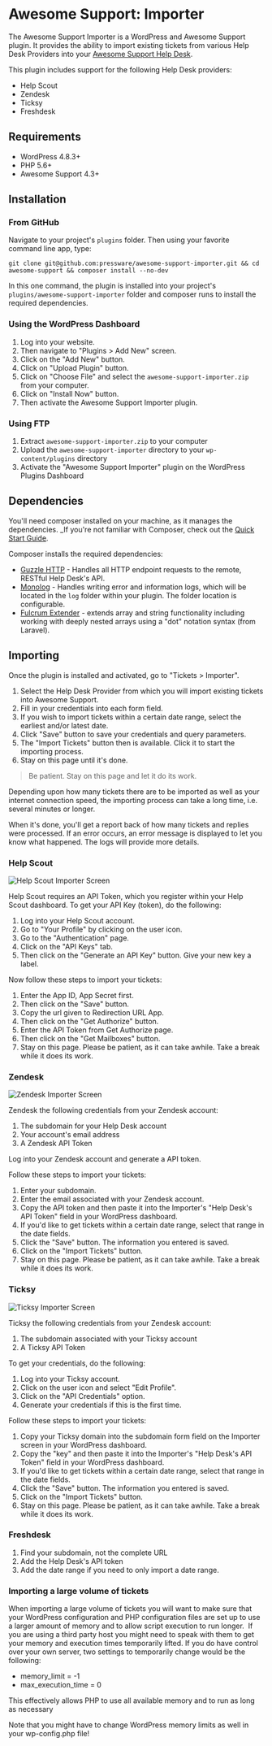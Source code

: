# Awesome Support: Importer

The Awesome Support Importer is a WordPress and Awesome Support plugin.  It provides the ability to import existing tickets from various Help Desk Providers into your [Awesome Support Help Desk](https://awesomesupport.com/).  

This plugin includes support for the following Help Desk providers:

- Help Scout
- Zendesk
- Ticksy
- Freshdesk

## Requirements

- WordPress 4.8.3+
- PHP 5.6+
- Awesome Support 4.3+

## Installation

### From GitHub

Navigate to your project's `plugins` folder.  Then using your favorite command line app, type:

```
git clone git@github.com:pressware/awesome-support-importer.git && cd awesome-support && composer install --no-dev
```

In this one command, the plugin is installed into your project's `plugins/awesome-support-importer` folder and composer runs to install the required dependencies.

### Using the WordPress Dashboard

1. Log into your website.
2. Then navigate to "Plugins > Add New" screen.
3. Click on the "Add New" button.
4. Click on "Upload Plugin" button.
5. Click on "Choose File" and select the `awesome-support-importer.zip` from your computer.
6. Click on "Install Now" button.
7. Then activate the Awesome Support Importer plugin.

### Using FTP

1. Extract `awesome-support-importer.zip` to your computer
2. Upload the `awesome-support-importer` directory to your `wp-content/plugins` directory
3. Activate the "Awesome Support Importer" plugin on the WordPress Plugins Dashboard

## Dependencies

You'll need composer installed on your machine, as it manages the dependencies.  _If you're not familiar with Composer, check out the [Quick Start Guide](https://getcomposer.org/doc/00-intro.md).

Composer installs the required dependencies:

- [Guzzle HTTP](http://docs.guzzlephp.org/en/stable/) - Handles all HTTP endpoint requests to the remote, RESTful Help Desk's API.
- [Monolog](https://seldaek.github.io/monolog/) - Handles writing error and information logs, which will be located in the `log` folder within your plugin.  The folder location is configurable.
- [Fulcrum Extender](https://github.com/wpfulcrum/extender) - extends array and string functionality including working with deeply nested arrays using a "dot" notation syntax (from Laravel). 

## Importing

Once the plugin is installed and activated, go to "Tickets > Importer".  

1. Select the Help Desk Provider from which you will import existing tickets into Awesome Support.
2. Fill in your credentials into each form field.
3. If you wish to import tickets within a certain date range, select the earliest and/or latest date.
4. Click "Save" button to save your credentials and query parameters.
5. The "Import Tickets" button then is available.  Click it to start the importing process.
6. Stay on this page until it's done.

>Be patient. Stay on this page and let it do its work.

Depending upon how many tickets there are to be imported as well as your internet connection speed, the importing process can take a long time, i.e. several minutes or longer.  

When it's done, you'll get a report back of how many tickets and replies were processed.  If an error occurs, an error message is displayed to let you know what happened.  The logs will provide more details.

### Help Scout

![Help Scout Importer Screen](assets/images/helpscout-ui.png)

Help Scout requires an API Token, which you register within your Help Scout dashboard.  To get your API Key (token), do the following:

1. Log into your Help Scout account.
2. Go to "Your Profile" by clicking on the user icon.
3. Go to the "Authentication" page.
4. Click on the "API Keys" tab.
5. Then click on the "Generate an API Key" button. Give your new key a label.

Now follow these steps to import your tickets:
1. Enter the App ID, App Secret first.
2. Then click on the "Save" button.
3. Copy the url given to Redirection URL App.
4. Then click on the "Get Authorize" button.
5. Enter the API Token from Get Authorize page.
6. Then click on the "Get Mailboxes" button.
7. Stay on this page. Please be patient, as it can take awhile.  Take a break while it does its work.

### Zendesk

![Zendesk Importer Screen](assets/images/zendesk-ui.jpg)

Zendesk the following credentials from your Zendesk account:

1. The subdomain for your Help Desk account
2. Your account's email address
3. A Zendesk API Token

Log into your Zendesk account and generate a API token.

Follow these steps to import your tickets:
1. Enter your subdomain.
2. Enter the email associated with your Zendesk account.
3. Copy the API token and then paste it into the Importer's "Help Desk's API Token" field in your WordPress dashboard.
4. If you'd like to get tickets within a certain date range, select that range in the date fields.
5. Click the "Save" button. The information you entered is saved.
6. Click on the "Import Tickets" button.
7. Stay on this page. Please be patient, as it can take awhile.  Take a break while it does its work.

### Ticksy

![Ticksy Importer Screen](assets/images/ticksy-ui.jpg)

Ticksy the following credentials from your Zendesk account:

1. The subdomain associated with your Ticksy account
2. A Ticksy API Token

To get your credentials, do the following:

1. Log into your Ticksy account.
2. Click on the user icon and select "Edit Profile".
3. Click on the "API Credentials" option.
4. Generate your credentials if this is the first time.

Follow these steps to import your tickets:
1. Copy your Ticksy domain into the subdomain form field on the Importer screen in your WordPress dashboard.
2. Copy the "key" and then paste it into the Importer's "Help Desk's API Token" field in your WordPress dashboard.
3. If you'd like to get tickets within a certain date range, select that range in the date fields.
4. Click the "Save" button. The information you entered is saved.
5. Click on the "Import Tickets" button.
6. Stay on this page. Please be patient, as it can take awhile.  Take a break while it does its work.

### Freshdesk

1. Find your subdomain, not the complete URL
2. Add the Help Desk's API token
3. Add the date range if you need to only import a date range.

### Importing a large volume of tickets
When importing a large volume of tickets you will want to make sure that your WordPress configuration and PHP configuration files are set up to use a larger amount of memory and to allow script execution to run longer.  If you are using a third party host you might need to speak with them to get your memory and execution times temporarily lifted.
If you do have control over your own server, two settings to temporarily change would be the following:

* memory_limit = -1
* max_execution_time = 0

This effectively allows PHP to use all available memory and to run as long as necessary

Note that you might have to change WordPress memory limits as well in your wp-config.php file!

